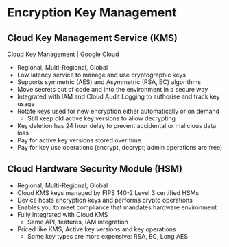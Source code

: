# Encryption Key Management

## Cloud Key Management Service (KMS)

[Cloud Key Management | Google Cloud](https://cloud.google.com/security-key-management)

- Regional, Multi-Regional, Global
- Low latency service to manage and use cryptographic keys
- Supports symmetric (AES) and Asymmetric (RSA, EC) algorithms
- Move secrets out of code and into the environment in a secure way
- Integrated with IAM and Cloud Audit Logging to authorise and track key usage
- Rotate keys used for new encryption either automatically or on demand
    - Still keep old active key versions to allow decrypting
- Key deletion has 24 hour delay to prevent accidental or malicious data loss
- Pay for active key versions stored over time
- Pay for key use operations (encrypt, decrypt; admin operations are free)

## Cloud Hardware Security Module (HSM)

- Regional, Multi-Regional, Global
- Cloud KMS keys managed by FIPS 140-2 Level 3 certified HSMs
- Device hosts encryption keys and performs crypto operations
- Enables you to meet compliance that mandates hardware environment
- Fully integrated with Cloud KMS
    - Same API, features, IAM integration
- Priced like KMS, Active key versions and key operations
    - Some key types are more expensive: RSA, EC, Long AES